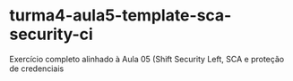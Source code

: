 # turma4-aula5-template-sca-security-ci
Exercício completo alinhado à Aula 05 (Shift Security Left, SCA e proteção de credenciais
